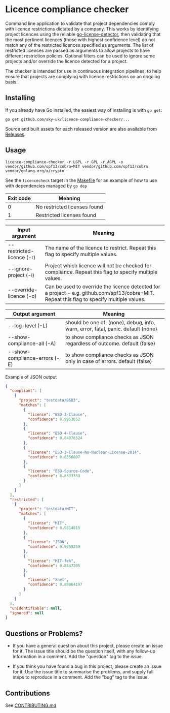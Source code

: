 # Licence compliance checker

Command line application to validate that project dependencies comply with licence restrictions dictated by a company.
This works by identifying project licences using the reliable [go-license-detector](https://github.com/src-d/go-license-detector),
then validating that the most pertinent licences (those with highest confidence level) do not match any of the restricted licences specified as arguments. 
The list of restricted licences are passed as arguments to allow projects to have different restriction policies.
Optional filters can be used to ignore some projects and/or override the licence detected for a project.  

The checker is intended for use in continuous integration pipelines, to help ensure that projects are complying with
licence restrictions on an ongoing basis.

## Installing

If you already have Go installed, the easiest way of installing is with `go get`:

```
go get github.com/sky-uk/licence-compliance-checker/...
```

Source and built assets for each released version are also available from [Releases](https://github.com/sky-uk/licence-compliance-checker/releases).

## Usage

```
licence-compliance-checker -r LGPL -r GPL -r AGPL -o vendor/github.com/spf13/cobra=MIT vendor/github.com/spf13/cobra vendor/golang.org/x/crypto
```

See the `licencecheck` target in the [Makefile](Makefile) for an example of how to use with dependencies managed by `go dep`


Exit code | Meaning
----------|--------
0 | No restricted licenses found
1 | Restricted licenses found

Input argument | Meaning 
---------|---------
--restricted-licence (-r) | The name of the licence to restrict. Repeat this flag to specify multiple values.
--ignore-project (-i) | Project which licence will not be checked for compliance. Repeat this flag to specify multiple values.
--override-licence (-o) | Can be used to override the licence detected for a project - e.g. github.com/spf13/cobra=MIT. Repeat this flag to specify multiple values.

Output argument | Meaning 
---------|---------
--log-level (-L) | should be one of: (none), debug, info, warn, error, fatal, panic. default (none)
--show-compliance-all (-A) | to show compliance checks as JSON regardless of outcome. default (false)
--show-compliance-errors (-E) | to show compliance checks as JSON only in case of errors. default (false)

Example of JSON output
```json
{
  "compliant": [
    {
      "project": "testdata/BSD3",
      "matches": [
        {
          "license": "BSD-3-Clause",
          "confidence": 0.9953052
        },
        {
          "license": "BSD-4-Clause",
          "confidence": 0.84976524
        },
        {
          "license": "BSD-3-Clause-No-Nuclear-License-2014",
          "confidence": 0.8356807
        },
        {
          "license": "BSD-Source-Code",
          "confidence": 0.8333333
        }
      ]
    }
  ],
  "restricted": [
    {
      "project": "testdata/MIT",
      "matches": [
        {
          "license": "MIT",
          "confidence": 0.9814815
        },
        {
          "license": "JSON",
          "confidence": 0.9259259
        },
        {
          "license": "MIT-feh",
          "confidence": 0.8447205
        },
        {
          "license": "Xnet",
          "confidence": 0.80864197
        }
      ]
    }
  ],
  "unidentifiable": null,
  "ignored": null
}

```

## Questions or Problems?

- If you have a general question about this project, please create an issue for it. The issue title should be the
  question itself, with any follow-up information in a comment. Add the "question" tag to the issue.
  
- If you think you have found a bug in this project, please create an issue for it. Use the issue title to summarise
  the problems, and supply full steps to reproduce in a comment. Add the "bug" tag to the issue.

## Contributions

See [CONTRIBUTING.md](CONTRIBUTING.md)
